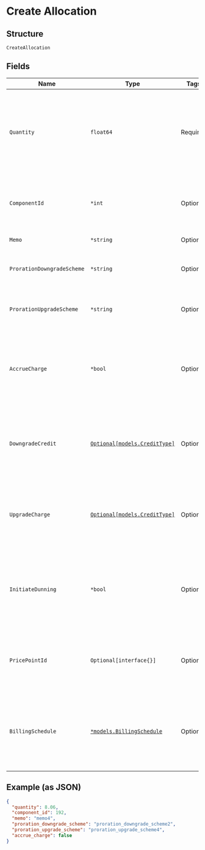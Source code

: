 
# Create Allocation

## Structure

`CreateAllocation`

## Fields

| Name | Type | Tags | Description |
|  --- | --- | --- | --- |
| `Quantity` | `float64` | Required | The allocated quantity to which to set the line-items allocated quantity. By default, this is an integer. If decimal allocations are enabled for the component, it will be a decimal number. For On/Off components, use 1for on and 0 for off. |
| `ComponentId` | `*int` | Optional | (required for the multiple allocations endpoint) The id associated with the component for which the allocation is being made |
| `Memo` | `*string` | Optional | A memo to record along with the allocation |
| `ProrationDowngradeScheme` | `*string` | Optional | The scheme used if the proration is a downgrade. Defaults to the site setting if one is not provided. |
| `ProrationUpgradeScheme` | `*string` | Optional | The scheme used if the proration is an upgrade. Defaults to the site setting if one is not provided. |
| `AccrueCharge` | `*bool` | Optional | If the change in cost is an upgrade, this determines if the charge should accrue to the next renewal or if capture should be attempted immediately. Defaults to the site setting if one is not provided. |
| `DowngradeCredit` | [`Optional[models.CreditType]`](../../doc/models/credit-type.md) | Optional | The type of credit to be created when upgrading/downgrading. Defaults to the component and then site setting if one is not provided.<br>Available values: `full`, `prorated`, `none`. |
| `UpgradeCharge` | [`Optional[models.CreditType]`](../../doc/models/credit-type.md) | Optional | The type of credit to be created when upgrading/downgrading. Defaults to the component and then site setting if one is not provided.<br>Available values: `full`, `prorated`, `none`. |
| `InitiateDunning` | `*bool` | Optional | If set to true, if the immediate component payment fails, initiate dunning for the subscription.<br>Otherwise, leave the charges on the subscription to pay for at renewal. Defaults to false. |
| `PricePointId` | `Optional[interface{}]` | Optional | Price point that the allocation should be charged at. Accepts either the price point's id (integer) or handle (string). When not specified, the default price point will be used. |
| `BillingSchedule` | [`*models.BillingSchedule`](../../doc/models/billing-schedule.md) | Optional | This attribute is particularly useful when you need to align billing events for different components on distinct schedules within a subscription. Please note this only works for site with Multifrequency enabled |

## Example (as JSON)

```json
{
  "quantity": 8.06,
  "component_id": 192,
  "memo": "memo4",
  "proration_downgrade_scheme": "proration_downgrade_scheme2",
  "proration_upgrade_scheme": "proration_upgrade_scheme4",
  "accrue_charge": false
}
```

